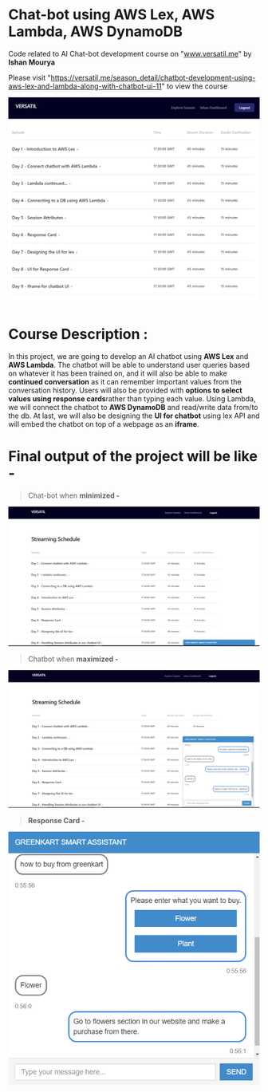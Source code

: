 # Chat-bot using AWS Lex, AWS Lambda, AWS DynamoDB
Code related to AI Chat-bot development course on "www.versatil.me" by **Ishan Mourya**  

Please visit "https://versatil.me/season_detail/chatbot-development-using-aws-lex-and-lambda-along-with-chatbot-ui-11" to view the course

![GitHub Logo](/images/Chatbot_Course_Versatil.png)

# Course Description :
In this project, we are going to develop an AI chatbot using **AWS Lex** and **AWS Lambda**. The chatbot will be able to understand user queries based on whatever it has been trained on, and it will also be able to make **continued conversation** as it can remember important values from the conversation history. Users will also be provided with **options to select values using response cards**rather than typing each value. Using Lambda, we will connect the chatbot to **AWS DynamoDB** and read/write data from/to the db. At last, we will also be designing the **UI for chatbot** using lex API and will embed the chatbot on top of a webpage as an **iframe**.

# Final output of the project will be like - 


> Chat-bot when **minimized -**


![GitHub Logo](/images/Chatbot_Minimised.png)


> Chatbot when **maximized -**


![GitHub Logo](/images/Chatbot_Maximised.png)


> **Response Card -**


![GitHub Logo](/images/Chatbot_Window.png)
